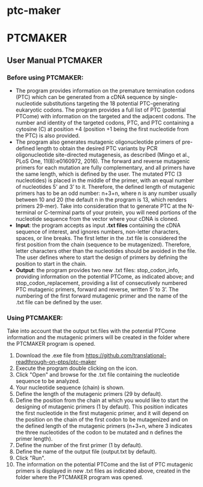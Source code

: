 # ptc-maker
# PTCMAKER

## User Manual PTCMAKER

### Before using PTCMAKER:

- The program provides information on the premature termination codons (PTC) which can be generated from a cDNA sequence by single-nucleotide substitutions targeting the 18 potential PTC-generating eukaryotic codons. The program provides a full list of PTC (potential PTCome) with information on the targeted and the adjacent codons. The number and identity of the targeted codons, PTC, and PTC containing a cytosine (C) at position +4 (position +1 being the first nucleotide from the PTC) is also provided.
- The program also generates mutagenic oligonucleotide
primers of pre-defined length to obtain the desired PTC
variants by PCR oligonucleotide site-directed mutagenesis,
as described (Mingo et al., PLoS One, 11(8):e0160972,
2016). The forward and reverse mutagenic primers for each
mutation are fully complementary, and all primers have the
same length, which is defined by the user. The mutated PTC
(3 nucleotides) is placed in the middle of the primer, with
an equal number of nucleotides 5’ and 3’ to it. Therefore,
the defined length of mutagenic primers has to be an odd
number: n+3+n, where n is any number usually between 10 and
20 (the default n in the program is 13, which renders
primers 29-mer). Take into consideration that to generate
PTC at the N-terminal or C-terminal parts of your protein,
you will need portions of the nucleotide sequence from the
vector where your cDNA is cloned.
- **Input**: the program accepts as input **.txt files**
containing the cDNA sequence of interest, and ignores
numbers, non-letter characters, spaces, or line breaks. The
first letter in the .txt file is considered the first
position from the chain (sequence to be mutagenized).
Therefore, letter characters other than the nucleotides
should be avoided in the file. The user defines where to
start the design of primers by defining the position to
start in the chain.
- **Output**: the program provides two new .txt files:
stop_codon_info, providing information on the potential
PTCome, as indicated above; and stop_codon_replacement,
providing a list of consecutively numbered PTC mutagenic
primers, forward and reverse, written 5’ to 3’. The
numbering of the first forward mutagenic primer and the
name of the .txt file can be defined by the user.

### Using PTCMAKER:

Take into account that the output txt.files with the potential PTCome
information and the mutagenic primers will be created in
the folder where the PTCMAKER program is opened. 

1. Download the .exe file from https://github.com/translational-readthrough-on-ptps/ptc-maker
2. Execute the program double clicking on the icon.
3. Click "Open" and browse for the .txt file containing the
nucleotide sequence to be analyzed.
4. Your nucleotide sequence (chain) is shown.
5. Define the length of the mutagenic primers (29 by
default).
6. Define the position from the chain at which you would
like to start the designing of mutagenic primers (1 by
default). This position indicates the first nucleotide in
the first mutagenic primer, and it will depend on the
position on the chain of the first codon to be mutagenized
and on the defined length of the mutagenic primers (n+3+n,
where 3 indicates the three nucleotides of the codon to be
mutated and n defines the primer length).
7. Define the number of the first primer (1 by default).
8. Define the name of the output file (output.txt by
default).
9. Click "Run".
10. The information on the potential PTCome and the list of
PTC mutagenic primers is displayed in new .txt files as
indicated above, created in the folder where the PTCMAKER
program was opened.
